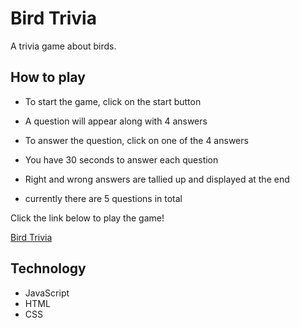 # Bird Trivia

A trivia game about birds.

## How to play

* To start the game, click on the start button

* A question will appear along with 4 answers

* To answer the question, click on one of the 4 answers

* You have 30 seconds to answer each question

* Right and wrong answers are tallied up and displayed at the end

* currently there are 5 questions in total

Click the link below to play the game!

[Bird Trivia](https://rexstrider.github.io/Bird-Trivia/)

## Technology

 - JavaScript
 - HTML
 - CSS
